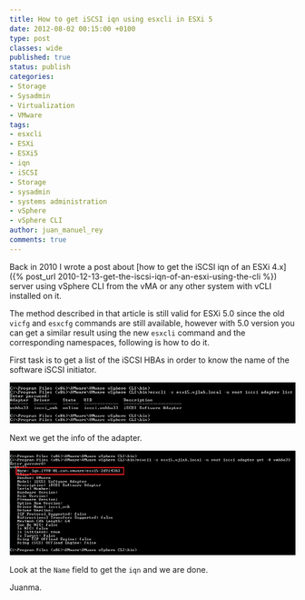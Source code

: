 ```yaml
---
title: How to get iSCSI iqn using esxcli in ESXi 5
date: 2012-08-02 00:15:00 +0100
type: post
classes: wide
published: true
status: publish
categories:
- Storage
- Sysadmin
- Virtualization
- VMware
tags:
- esxcli
- ESXi
- ESXi5
- iqn
- iSCSI
- Storage
- sysadmin
- systems administration
- vSphere
- vSphere CLI
author: juan_manuel_rey
comments: true
---
```


Back in 2010 I wrote a post about [how to get the iSCSI iqn of an ESXi 4.x]({% post_url 2010-12-13-get-the-iscsi-iqn-of-an-esxi-using-the-cli %}) server using vSphere CLI from the vMA or any other system with vCLI installed on it.

The method described in that article is still valid for ESXi 5.0 since the old `vicfg` and `esxcfg` commands are still available, however with 5.0 version you can get a similar result using the new `esxcli` command and the corresponding namespaces, following is how to do it.

First task is to get a list of the iSCSI HBAs in order to know the name of the software iSCSI initiator.

[![](/assets/images/esxcli_list_hbas.png "List host HBAs")]({{site.url}}/assets/images/esxcli_list_hbas.png)

Next we get the info of the adapter.

[![](/assets/images/get_adapter_info_esxcli.png "Get adapter information")]({{site.url}}/assets/images/get_adapter_info_esxcli.png)

Look at the `Name` field to get the `iqn` and we are done.

Juanma.

